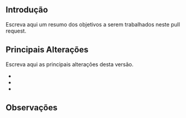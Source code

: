 ## Introdução
Escreva aqui um resumo dos objetivos a serem trabalhados neste pull request.

## Principais Alterações
Escreva aqui as principais alterações desta versão.

-
-
-

## Observações